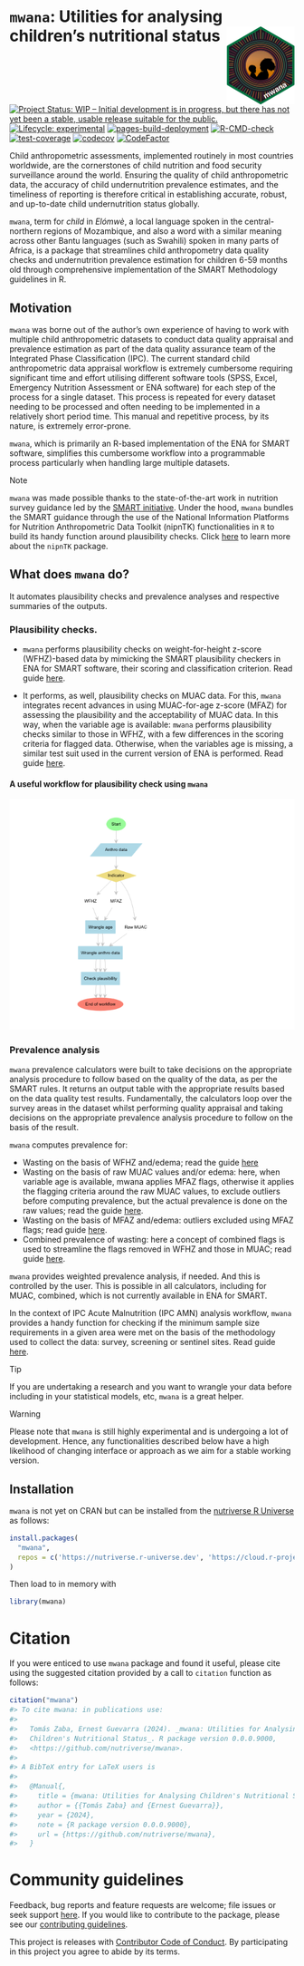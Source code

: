 

<!-- README.md is generated from README.Rmd. Please edit that file -->

# `mwana`: Utilities for analysing children’s nutritional status <a href="https://nutriverse.io/mwana/"><img src="man/figures/logo.png" align="right" height="138" alt="mwana website" /></a>

<!-- badges: start -->

[![Project Status: WIP – Initial development is in progress, but there
has not yet been a stable, usable release suitable for the
public.](https://www.repostatus.org/badges/latest/wip.svg)](https://www.repostatus.org/#wip)
[![Lifecycle:
experimental](https://img.shields.io/badge/lifecycle-experimental-orange.svg)](https://lifecycle.r-lib.org/articles/stages.html#experimental)
[![pages-build-deployment](https://github.com/nutriverse/mwana/actions/workflows/pages/pages-build-deployment/badge.svg)](https://github.com/nutriverse/mwana/actions/workflows/pages/pages-build-deployment)
[![R-CMD-check](https://github.com/nutriverse/mwana/actions/workflows/R-CMD-check.yaml/badge.svg)](https://github.com/nutriverse/mwana/actions/workflows/R-CMD-check.yaml)
[![test-coverage](https://github.com/nutriverse/mwana/actions/workflows/test-coverage.yaml/badge.svg)](https://github.com/nutriverse/mwana/actions/workflows/test-coverage.yaml)
[![codecov](https://codecov.io/gh/nutriverse/mwana/graph/badge.svg?token=kUUp1WOlSi)](https://codecov.io/gh/nutriverse/mwana)
[![CodeFactor](https://www.codefactor.io/repository/github/nutriverse/mwana/badge.png)](https://www.codefactor.io/repository/github/nutriverse/mwana)
<!-- badges: end -->

Child anthropometric assessments, implemented routinely in most
countries worldwide, are the cornerstones of child nutrition and food
security surveillance around the world. Ensuring the quality of child
anthropometric data, the accuracy of child undernutrition prevalence
estimates, and the timeliness of reporting is therefore critical in
establishing accurate, robust, and up-to-date child undernutrition
status globally.

`mwana`, term for *child* in *Elómwè*, a local language spoken in the
central-northern regions of Mozambique, and also a word with a similar
meaning across other Bantu languages (such as Swahili) spoken in many
parts of Africa, is a package that streamlines child anthropometry data
quality checks and undernutrition prevalence estimation for children
6-59 months old through comprehensive implementation of the SMART
Methodology guidelines in R.

## Motivation

`mwana` was borne out of the author’s own experience of having to work
with multiple child anthropometric datasets to conduct data quality
appraisal and prevalence estimation as part of the data quality
assurance team of the Integrated Phase Classification (IPC). The current
standard child anthropometric data appraisal workflow is extremely
cumbersome requiring significant time and effort utilising different
software tools (SPSS, Excel, Emergency Nutrition Assessment or ENA
software) for each step of the process for a single dataset. This
process is repeated for every dataset needing to be processed and often
needing to be implemented in a relatively short period time. This manual
and repetitive process, by its nature, is extremely error-prone.

`mwana`, which is primarily an R-based implementation of the ENA for
SMART software, simplifies this cumbersome workflow into a programmable
process particularly when handling large multiple datasets.

> [!NOTE]
>
> `mwana` was made possible thanks to the state-of-the-art work in
> nutrition survey guidance led by the [SMART
> initiative](https://smartmethodology.org). Under the hood, `mwana`
> bundles the SMART guidance through the use of the National Information
> Platforms for Nutrition Anthropometric Data Toolkit (nipnTK)
> functionalities in `R` to build its handy function around plausibility
> checks. Click [here](https://github.com/nutriverse/nipnTK) to learn
> more about the `nipnTK` package.

## What does `mwana` do?

It automates plausibility checks and prevalence analyses and respective
summaries of the outputs.

### Plausibility checks.

- `mwana` performs plausibility checks on weight-for-height z-score
  (WFHZ)-based data by mimicking the SMART plausibility checkers in ENA
  for SMART software, their scoring and classification criterion. Read
  guide
  [here](https://nutriverse.io/mwana/articles/plausibility.html#plausibility-check-on-wfhz-data).

- It performs, as well, plausibility checks on MUAC data. For this,
  `mwana` integrates recent advances in using MUAC-for-age z-score
  (MFAZ) for assessing the plausibility and the acceptability of MUAC
  data. In this way, when the variable age is available: `mwana`
  performs plausibility checks similar to those in WFHZ, with a few
  differences in the scoring criteria for flagged data. Otherwise, when
  the variables age is missing, a similar test suit used in the current
  version of ENA is performed. Read guide
  [here](https://nutriverse.io/mwana/articles/plausibility.html#plausibility-check-on-mfaz-data).

#### A useful workflow for plausibility check using `mwana`

<img src="man/figures/README-workflow-1.png" data-fig-align="center" />

### Prevalence analysis

`mwana` prevalence calculators were built to take decisions on the
appropriate analysis procedure to follow based on the quality of the
data, as per the SMART rules. It returns an output table with the
appropriate results based on the data quality test results.
Fundamentally, the calculators loop over the survey areas in the dataset
whilst performing quality appraisal and taking decisions on the
appropriate prevalence analysis procedure to follow on the basis of the
result.

`mwana` computes prevalence for:

- Wasting on the basis of WFHZ and/edema; read the guide
  [here](https://nutriverse.io/mwana/articles/prevalence.html#sec-prevalence-wfhz)
- Wasting on the basis of raw MUAC values and/or edema: here, when
  variable age is available, mwana applies MFAZ flags, otherwise it
  applies the flagging criteria around the raw MUAC values, to exclude
  outliers before computing prevalence, but the actual prevalence is
  done on the raw values; read the guide
  [here](https://nutriverse.io/mwana/articles/prevalence.html#sec-prevalence-muac).
- Wasting on the basis of MFAZ and/edema: outliers excluded using MFAZ
  flags; read guide
  [here](https://nutriverse.io/mwana/articles/prevalence.html#estimation-of-the-prevalence-of-wasting-based-on-mfaz).
- Combined prevalence of wasting: here a concept of combined flags is
  used to streamline the flags removed in WFHZ and those in MUAC; read
  guide
  [here](https://nutriverse.io/mwana/articles/prevalence.html#estimation-of-the-combined-prevalence-of-wasting).

`mwana` provides weighted prevalence analysis, if needed. And this is
controlled by the user. This is possible in all calculators, including
for MUAC, combined, which is not currently available in ENA for SMART.

In the context of IPC Acute Malnutrition (IPC AMN) analysis workflow,
`mwana` provides a handy function for checking if the minimum sample
size requirements in a given area were met on the basis of the
methodology used to collect the data: survey, screening or sentinel
sites. Read guide
[here](https://nutriverse.io/mwana/articles/sample_size.html).

> [!TIP]
>
> If you are undertaking a research and you want to wrangle your data
> before including in your statistical models, etc, `mwana` is a great
> helper.

> [!WARNING]
>
> Please note that `mwana` is still highly experimental and is
> undergoing a lot of development. Hence, any functionalities described
> below have a high likelihood of changing interface or approach as we
> aim for a stable working version.

## Installation

`mwana` is not yet on CRAN but can be installed from the [nutriverse R
Universe](https://nutriverse.r-universe.dev) as follows:

``` r
install.packages(
  "mwana",
  repos = c('https://nutriverse.r-universe.dev', 'https://cloud.r-project.org')
)
```

Then load to in memory with

``` r
library(mwana)
```

# Citation

If you were enticed to use `mwana` package and found it useful, please
cite using the suggested citation provided by a call to `citation`
function as follows:

``` r
citation("mwana")
#> To cite mwana: in publications use:
#> 
#>   Tomás Zaba, Ernest Guevarra (2024). _mwana: Utilities for Analysing
#>   Children's Nutritional Status_. R package version 0.0.0.9000,
#>   <https://github.com/nutriverse/mwana>.
#> 
#> A BibTeX entry for LaTeX users is
#> 
#>   @Manual{,
#>     title = {mwana: Utilities for Analysing Children's Nutritional Status},
#>     author = {{Tomás Zaba} and {Ernest Guevarra}},
#>     year = {2024},
#>     note = {R package version 0.0.0.9000},
#>     url = {https://github.com/nutriverse/mwana},
#>   }
```

# Community guidelines

Feedback, bug reports and feature requests are welcome; file issues or
seek support [here](https://github.com/nutriverse/mwana/issues). If you
would like to contribute to the package, please see our [contributing
guidelines](https://nutriverse.io/mwana/CONTRIBUTING.html).

This project is releases with [Contributor Code of
Conduct](https://nutriverse.io/mwana/CODE_OF_CONDUCT.html). By
participating in this project you agree to abide by its terms.
